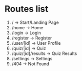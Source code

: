 # Routes list

1. / -> Start/Landing Page
2. /home -> Home
3. /login -> Login
4. /register -> Register
5. /user/[id] -> User Profile
6. /quiz/[id] -> Quiz
7. /quiz/[id]/results -> Quiz Results
8. /settings -> Settings
9. /404 -> Not Found
